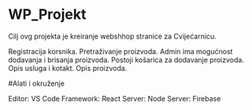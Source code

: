 # WP_Projekt

Cilj ovg projekta je kreiranje webshhop stranice za Cvijećarnicu.

  Registracija korsnika.
  Pretraživanje proizvoda.
  Admin ima mogućnost dodavanja i brisanja proizvoda.
  Postoji košarica za dodavanje proizvoda.
  Opis usluga i kotakt.
  Opis proizvoda.

  #Alati i okruženje

  Editor: VS Code
  Framework: React
  Server: Node
  Server: Firebase
  
  
  
